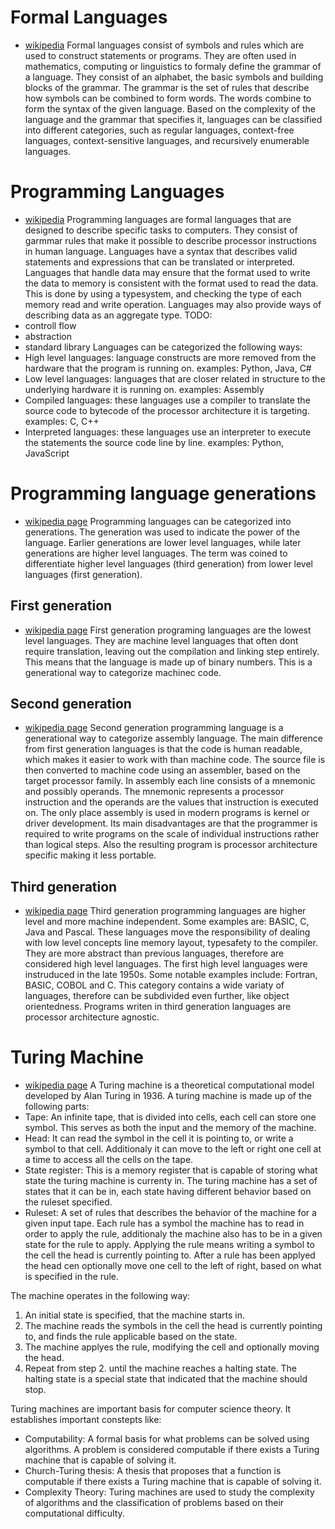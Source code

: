 # Formal Languages
- [wikipedia](https://en.wikipedia.org/wiki/Formal_language)
Formal languages consist of symbols and rules which are used to construct statements or programs. They are often used in mathematics, computing or linguistics to formaly define the grammar of a language. They consist of an alphabet, the basic symbols and building blocks of the grammar. The grammar is the set of rules that describe how symbols can be combined to form words. The words combine to form the syntax of the given language. Based on the complexity of the language and the grammar that specifies it, languages can be classified into different categories, such as regular languages, context-free languages, context-sensitive languages, and recursively enumerable languages.

# Programming Languages
- [wikipedia](https://en.wikipedia.org/wiki/Programming_language)
Programming languages are formal languages that are designed to describe specific tasks to computers. They consist of garmmar rules that make it possible to describe processor instructions in human language. Languages have a syntax that describes valid statements and expressions that can be translated or interpreted. Languages that handle data may ensure that the format used to write the data to memory is consistent with the format used to read the data. This is done by using a typesystem, and checking the type of each memory read and write operation. Languages may also provide ways of describing data as an aggregate type. 
TODO:
- controll flow
- abstraction
- standard library
Languages can be categorized the following ways:
- High level languages: language constructs are more removed from the hardware that the program is running on. examples: Python, Java, C#
- Low level languages: languages that are closer related in structure to the underlying hardware it is running on. examples: Assembly
- Compiled languages: these languages use a compiler to translate the source code to bytecode of the processor architecture it is targeting. examples: C, C++
- Interpreted languages: these languages use an interpreter to execute the statements the source code line by line. examples: Python, JavaScript

# Programming language generations
- [wikipedia page](https://en.wikipedia.org/wiki/Programming_language_generations)
Programming languages can be categorized into generations. The generation was used to indicate the power of the language. Earlier generations are lower level languages, while later generations are higher level languages. The term was coined to differentiate higher level languages (third generation) from lower level languages (first generation).

## First generation
- [wikipedia page](https://en.wikipedia.org/wiki/First-generation_programming_language)
First generation programing languages are the lowest level languages. They are machine level languages that often dont require translation, leaving out the compilation and linking step entirely. This means that the language is made up of binary numbers. This is a generational way to categorize machinec code.

## Second generation
- [wikipedia page](https://en.wikipedia.org/wiki/Second-generation_programming_language)
Second generation programming language is a generational way to categorize assembly language. The main difference from first generation languages is that the code is human readable, which makes it easier to work with than machine code. The source file is then converted to machine code using an assembler, based on the target processor family. In assembly each line consists of a mnemonic and possibly operands. The mnemonic represents a processor instruction and the operands are the values that instruction is executed on. The only place assembly is used in modern programs is kernel or driver development. Its main disadvantages are that the programmer is required to write programs on the scale of individual instructions rather than logical steps. Also the resulting program is processor architecture specific making it less portable.

## Third generation
- [wikipedia page](https://en.wikipedia.org/wiki/Third-generation_programming_language)
Third generation programming languages are higher level and more machine independent. Some examples are: BASIC, C, Java and Pascal. These languages move the responsibility of dealing with low level concepts line memory layout, typesafety to the compiler. They are more abstract than previous languages, therefore are considered high level languages. The first high level languages were instruduced in the late 1950s. Some notable examples include: Fortran, BASIC, COBOL and C. This category contains a wide variaty of languages, therefore can be subdivided even further, like object orientedness. Programs writen in third generation languages are processor architecture agnostic.

# Turing Machine
- [wikipedia page](https://en.wikipedia.org/wiki/Turing_machine)
A Turing machine is a theoretical computational model developed by Alan Turing in 1936. A turing machine is made up of the following parts:
- Tape: An infinite tape, that is divided into cells, each cell can store one symbol. This serves as both the input and the memory of the machine.
- Head: It can read  the symbol in the cell it is pointing to, or write a symbol to that cell. Additionaly it can move to the left or right one cell at a time to access all the cells on the tape.
- State register: This is a memory register that is capable of storing what state the turing machine is currenty in. The turing machine has a set of states that it can be in, each state having different behavior based on the ruleset specified.
- Ruleset: A set of rules that describes the behavior of the machine for a given input tape. Each rule has a symbol the machine has to read in order to apply the rule, additionaly the machine also has to be in a given state for the rule to apply. Applying the rule means writing a symbol to the cell the head is currently pointing to. After a rule has been applyed the head cen optionally move one cell to the left of right, based on what is specified in the rule.

The machine operates in the following way:
1. An initial state is specified, that the machine starts in.
2. The machine reads the symbols in the cell the head is currently pointing to, and finds the rule applicable based on the state.
3. The machine applyes the rule, modifying the cell and optionally moving the head.
4. Repeat from step 2. until the machine reaches a halting state. The halting state is a special state that indicated that the machine should stop.

Turing machines are important basis for computer science theory. It establishes important constepts like:
- Computability: A formal basis for what problems can be solved using algorithms. A problem is considered computable if there exists a Turing machine that is capable of solving it.
- Church-Turing thesis: A thesis that proposes that a function is computable if there exists a Turing machine that is capable of solving it.
- Complexity Theory: Turing machines are used to study the complexity of algorithms and the classification of problems based on their computational difficulty.

